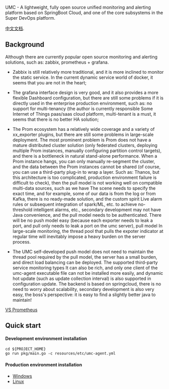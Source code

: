 UMC - A lightweight, fully open source unified monitoring and alerting platform based on SpringBoot Cloud, and one of the core subsystems in the Super DevOps platform.

[中文文档](README_CN.md).

## Background
Although there are currently popular open source monitoring and alerting solutions, such as: zabbix, prometheus + grafana.
- Zabbix is still relatively more traditional, and it is more inclined to monitor the static service. In the current dynamic service world of docker, it seems that you are not in the heart;

- The grafana interface design is very good, and it also provides a more flexible Dashboard configuration, but there are still some problems if it is directly used in the enterprise production environment, such as: no support for multi-tenancy (the author is currently responsible
  Some Internet of Things paas/saas cloud platform, multi-tenant is a must, it seems that there is no better HA solution;

- The Prom ecosystem has a relatively wide coverage and a variety of xx_exporter plugins, but there are still some problems in large-scale deployment. The most prominent problem is
  Prom does not have a mature distributed cluster solution (only federated clusters, deploying multiple Prom instances, manually configuring partition control targets), and there is a bottleneck in natural stand-alone performance.
  When a Prom instance hangs, you can only manually re-segment the cluster, and the data between the Prom instances cannot be shared (of course, you can use a third-party plug-in to wrap a layer.
  Such as: Thanos, but this architecture is too complicated, production environment failure is difficult to check), then the pull model is not working well on compatible multi-data sources, such as we have
  The scene needs to specify the exact time, and for example, some of our data is from the log or from Kafka, there is no ready-made solution, and the custom spirit
  Live alarm rules or subsequent integration of spark/ML, etc. to achieve no-threshold intelligent alarms, etc., secondary development may not have Java convenience, and the pull model needs to be authenticated.
  There will be no push model easy (because each exporter needs to leak a port, and pull only needs to leak a port on the umc server), pull model
  In large-scale monitoring, the thread pool that pulls the expoter indicator at regular time will inevitably impose a heavy burden on the server process.

- The UMC self-developed push model does not need to maintain the thread pool required by the pull model, the server has a small burden, and direct load balancing can be deployed. The supported third-party service monitoring types
  It can also be rich, and only one client of the umc-agent executable file can not be installed more easily, and dynamic hot update (such as update collection interval) is also supported in configuration update.
  The backend is based on springcloud, there is no need to worry about scalability, secondary development is also very easy, the boss's perspective: it is easy to find a slightly better java to maintain!

[VS Prometheus](VS_PROMUS_CN.md)

## Quick start

#### Development environment installation
```
cd ${PROJECT_HOME}
go run pkg/main.go -c resources/etc/umc-agent.yml
```

#### Production environment installation
- [Windows](scripts/build.bat)
- [Linux](scripts/build.sh)